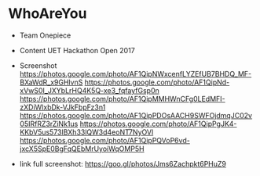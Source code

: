 # WhoAreYou

* Team Onepiece

* Content UET Hackathon Open 2017


 
 * Screenshot
 https://photos.google.com/photo/AF1QipNWxcenfLYZEfUB7BHDQ_MF-BXaWdR_x9GHlvnS
 https://photos.google.com/photo/AF1QipNd-xVwS0I_JXYbLrHQ4K5Q-xe3_fqfayfGsp0n
 https://photos.google.com/photo/AF1QipMMHWnCFg0LEdMFI-zXDiWlxbDk-VJkFbpFz3n1
 https://photos.google.com/photo/AF1QipPDOsAACH9SWFOjdmqJC02v05IRfRZ3rZiNk1us
 https://photos.google.com/photo/AF1QipPgJK4-KKbV5us573lBXh33lQW3d4eoNT7NyOVl
 https://photos.google.com/photo/AF1QipPQVoP6vd-jxcX5SpE0BgFqQEbMrUyoiWqOMP5H
 
 
 * link full screenshot: https://goo.gl/photos/Jms6Zachpkt6PHuZ9

